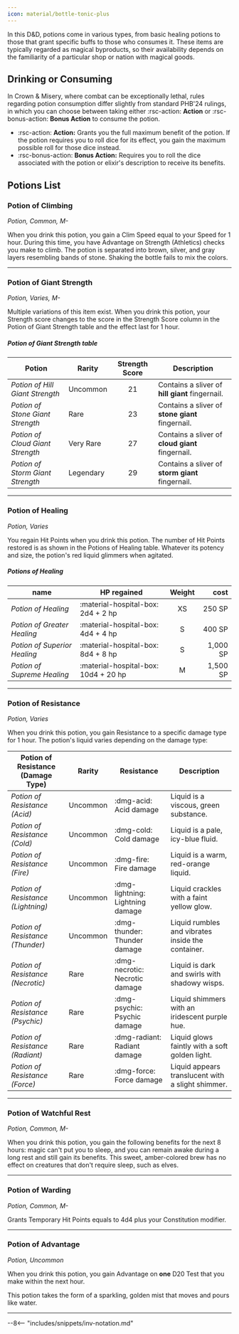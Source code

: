 ```yaml
---
icon: material/bottle-tonic-plus
---
```


In this D&D, potions come in various types, from basic healing potions to those that grant specific buffs to those who consumes it. These items are typically regarded as magical byproducts, so their availability depends on the familiarity of a particular shop or nation with magical goods.

## Drinking or Consuming

In Crown & Misery, where combat can be exceptionally lethal, rules regarding potion consumption differ slightly from standard PHB'24 rulings, in which you can choose between taking either :rsc-action: **Action** or :rsc-bonus-action: **Bonus Action** to consume the potion.

- :rsc-action: **Action:** Grants you the full maximum benefit of the potion. If the potion requires you to roll dice for its effect, you gain the maximum possible roll for those dice instead.
- :rsc-bonus-action: **Bonus Action:** Requires you to roll the dice associated with the potion or elixir's description to receive its benefits.

## Potions List

### Potion of Climbing

*Potion, Common, M-*

When you drink this potion, you gain a Clim Speed equal to your Speed for 1 hour. During this time, you have Advantage on Strength (Athletics) checks you make to climb. The potion is separated into brown, silver, and gray layers resembling bands of stone. Shaking the bottle fails to mix the colors.

---

### Potion of Giant Strength

*Potion, Varies, M-*

Multiple variations of this item exist. When you drink this potion, your Strength score changes to the score in the Strength Score column in the Potion of Giant Strength table and the effect last for 1 hour.

##### Potion of Giant Strength table

| Potion | Rarity | Strength Score | Description |
|---|---|:-:|---|
| *Potion of Hill Giant Strength* | Uncommon | 21 | Contains a sliver of **hill giant** fingernail. |
| *Potion of Stone Giant Strength* | Rare | 23 | Contains a sliver of **stone giant** fingernail. |
| *Potion of Cloud Giant Strength* | Very Rare | 27 | Contains a sliver of **cloud giant** fingernail. |
| *Potion of Storm Giant Strength* | Legendary | 29 | Contains a sliver of **storm giant** fingernail. |

---

### Potion of Healing

*Potion, Varies*

You regain Hit Points when you drink this potion. The number of Hit Points restored is as shown in the Potions of Healing table. Whatever its potency and size, the potion's red liquid glimmers when agitated.

##### Potions of Healing
    
| name | HP regained | Weight | cost |
|---|---|:-:|--:|
| *Potion of Healing* | :material-hospital-box: 2d4 + 2 hp | XS | 250 SP |
| *Potion of Greater Healing* | :material-hospital-box: 4d4 + 4 hp | S | 400 SP | 
| *Potion of Superior Healing* | :material-hospital-box: 8d4 + 8 hp | S | 1,000 SP |
| *Potion of Supreme Healing* | :material-hospital-box: 10d4 + 20 hp | M | 1,500 SP |

---

### Potion of Resistance

*Potion, Varies*

When you drink this potion, you gain Resistance to a specific damage type for 1 hour. The potion's liquid varies depending on the damage type:

| Potion of Resistance (Damage Type) | Rarity | Resistance | Description |
|---|---|---|---|
| *Potion of Resistance (Acid)* | Uncommon | :dmg-acid: Acid damage | Liquid is a viscous, green substance. |
| *Potion of Resistance (Cold)* | Uncommon | :dmg-cold: Cold damage | Liquid is a pale, icy-blue fluid. |
| *Potion of Resistance (Fire)* | Uncommon | :dmg-fire: Fire damage | Liquid is a warm, red-orange liquid. |
| *Potion of Resistance (Lightning)* | Uncommon | :dmg-lightning: Lightning damage | Liquid crackles with a faint yellow glow. |
| *Potion of Resistance (Thunder)* | Uncommon | :dmg-thunder: Thunder damage | Liquid rumbles and vibrates inside the container. |
| *Potion of Resistance (Necrotic)* | Rare | :dmg-necrotic: Necrotic damage | Liquid is dark and swirls with shadowy wisps. |
| *Potion of Resistance (Psychic)* | Rare | :dmg-psychic: Psychic damage | Liquid shimmers with an iridescent purple hue. |
| *Potion of Resistance (Radiant)* | Rare | :dmg-radiant: Radiant damage | Liquid glows faintly with a soft golden light. |
| *Potion of Resistance (Force)* | Rare | :dmg-force: Force damage | Liquid appears translucent with a slight shimmer. |

---

### Potion of Watchful Rest

*Potion, Common, M-*

When you drink this potion, you gain the following benefits for the next 8 hours: magic can't put you to sleep, and you can remain awake during a long rest and still gain its benefits. This sweet, amber-colored brew has no effect on creatures that don't require sleep, such as elves.

---

### Potion of Warding

*Potion, Common, M-*

Grants Temporary Hit Points equals to 4d4 plus your Constitution modifier.

---

### Potion of Advantage

*Potion, Uncommon*

When you drink this potion, you gain Advantage on **one** D20 Test that you make within the next hour.

This potion takes the form of a sparkling, golden mist that moves and pours like water.

---

--8<-- "includes/snippets/inv-notation.md"